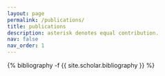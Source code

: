 ```yaml
---
layout: page
permalink: /publications/
title: publications
description: asterisk denotes equal contribution.
nav: false
nav_order: 1
---
```

<!-- _pages/publications.md -->
<div class="publications">

{% bibliography -f {{ site.scholar.bibliography }} %}

</div>
